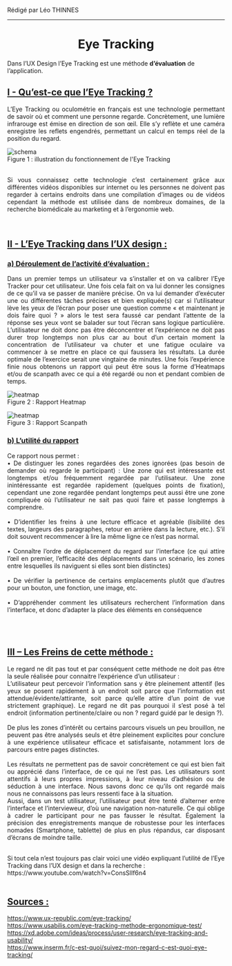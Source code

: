 Rédigé par Léo THINNES
****

<h1 style="text-align:center">Eye Tracking</h1>

Dans l’UX Design l’Eye Tracking est une méthode <b>d’évaluation</b> de l’application. 

## <u>I - Qu’est-ce que l’Eye Tracking ?</u>
<p style="text-align: justify;">L’Eye Tracking ou oculométrie en français est une technologie permettant de savoir où et comment une personne regarde. Concrètement, une lumière infrarouge est émise en direction de son œil. Elle s’y reflète et une caméra enregistre les reflets engendrés, permettant un calcul en temps réel de la position du regard. </p>

![schema](https://christopheriedel.files.wordpress.com/2013/09/5ca676a4b4d98df1addea66972bba271_large.jpeg?w=700&h=394&crop=1)<br>
Figure 1 : illustration du fonctionnement de l'Eye Tracking<br><br>
<p style="text-align: justify;">Si vous connaissez cette technologie c’est certainement grâce aux différentes vidéos disponibles sur internet ou les personnes ne doivent pas regarder à certains endroits dans une compilation d’images ou de vidéos cependant la méthode est utilisée dans de nombreux domaines, de la recherche biomédicale au marketing et à l’ergonomie web.</p>
<br>

## <u>II - L’Eye Tracking dans l’UX design :</u>
### <u>a)	Déroulement de l’activité d’évaluation :</u>
<p style="text-align: justify;">Dans un premier temps un utilisateur va s’installer et on va calibrer l’Eye Tracker pour cet utilisateur. 
Une fois cela fait on va lui donner les consignes de ce qu’il va se passer de manière précise. On va lui demander d’exécuter une ou différentes tâches précises et bien expliquée(s) car si l’utilisateur lève les yeux de l’écran pour poser une question comme « et maintenant je dois faire quoi ? » alors le test sera faussé car pendant l’attente de la réponse ses yeux vont se balader sur tout l’écran sans logique particulière. L’utilisateur ne doit donc pas être déconcentrer et l’expérience ne doit pas durer trop longtemps non plus car au bout d’un certain moment la concentration de l’utilisateur va chuter et une fatigue oculaire va commencer à se mettre en place ce qui faussera les résultats. La durée optimale de l’exercice serait une vingtaine de minutes.
Une fois l’expérience finie nous obtenons un rapport qui peut être sous la forme d’Heatmaps et/ou de scanpath avec ce qui a été regardé ou non et pendant combien de temps.</p> 

![heatmap](https://www.usability.gov/sites/default/files/images/eye-tracking-full-option2.jpg) <br>
Figure 2 : Rapport Heatmap

![heatmap](https://www.researchgate.net/profile/Joseph-Goldberg/publication/220811069/figure/fig4/AS:667773512454146@1536221020110/A-scanpath-from-a-single-observer-trying-to-locate-content-within-the-lower-right-hand_Q320.jpg)<br>
Figure 3 : Rapport Scanpath<br>

### <u>b)	L’utilité du rapport</u>
<p style="text-align: justify;">Ce rapport nous permet : <br>
•	De distinguer les zones regardées des zones ignorées (pas besoin de demander où regarde le participant) : Une zone qui est intéressante est longtemps et/ou fréquemment regardée par l’utilisateur. Une zone inintéressante est regardée rapidement (quelques points de fixation), cependant une zone regardée pendant longtemps peut aussi être une zone compliquée où l’utilisateur ne sait pas quoi faire et passe longtemps à comprendre.<br><br>
•	D’identifier les freins à une lecture efficace et agréable (lisibilité des textes, largeurs des paragraphes, retour en arrière dans la lecture, etc.). S’il doit souvent recommencer à lire la même ligne ce n’est pas normal.<br><br>
•	Connaître l’ordre de déplacement du regard sur l’interface (ce qui attire l’œil en premier, l’efficacité des déplacements dans un scénario, les zones entre lesquelles ils naviguent si elles sont bien distinctes)<br><br>
•	De vérifier la pertinence de certains emplacements plutôt que d’autres pour un bouton, une fonction, une image, etc.<br><br>
•	D’appréhender comment les utilisateurs recherchent l’information dans l’interface, et donc d’adapter la place des éléments en conséquence</p><br><br>

## <u>III – Les Freins de cette méthode :</u>
<p style="text-align: justify;">Le regard ne dit pas tout et par conséquent cette méthode ne doit pas être la seule réalisée pour connaitre l’expérience d’un utilisateur :<br>
L’utilisateur peut percevoir l’information sans y être pleinement attentif (les yeux se posent rapidement à un endroit soit parce que l’information est attendue/évidente/attirante, soit parce qu’elle attire d’un point de vue strictement graphique).
Le regard ne dit pas pourquoi il s’est posé à tel endroit (information pertinente/claire ou non ? regard guidé par le design ?).<br><br> De plus les zones d’intérêt ou certains parcours visuels un peu brouillon, ne peuvent pas être analysés seuls et être pleinement explicites pour conclure à une expérience utilisateur efficace et satisfaisante, notamment lors de parcours entre pages distinctes.<br><br>
Les résultats ne permettent pas de savoir concrètement ce qui est bien fait ou apprécié dans l’interface, de ce qui ne l’est pas. Les utilisateurs sont attentifs à leurs propres impressions, à leur niveau d’adhésion ou de séduction à une interface. Nous savons donc ce qu’ils ont regardé mais nous ne connaissons pas leurs ressenti face à la situation.<br>
Aussi, dans un test utilisateur, l’utilisateur peut être tenté d’alterner entre l’interface et l’intervieweur, d’où une navigation non-naturelle. Ce qui oblige à cadrer le participant pour ne pas fausser le résultat.
Également la précision des enregistrements manque de robustesse pour les interfaces nomades (Smartphone, tablette) de plus en plus répandus, car disposant d’écrans de moindre taille. </p>
<br>
Si tout cela n’est toujours pas clair voici une vidéo expliquant l’utilité de l’Eye Tracking dans l’UX design et dans la recherche :
https://www.youtube.com/watch?v=ConsSlIf6n4 
<br><br>

## <u>Sources :</u>
https://www.ux-republic.com/eye-tracking/
<br>
https://www.usabilis.com/eye-tracking-methode-ergonomique-test/
<br>
https://xd.adobe.com/ideas/process/user-research/eye-tracking-and-usability/
<br>
https://www.inserm.fr/c-est-quoi/suivez-mon-regard-c-est-quoi-eye-tracking/
